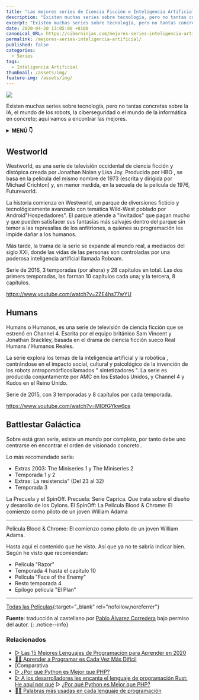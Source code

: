 ```yaml
---
title: "Las mejores series de Ciencia Ficción e Inteligencia Artificial"
description: "Existen muchas series sobre tecnología, pero no tantas concretas sobre la IA, el mundo de los robots, la ciberseguridad o el mundo de la informática en concreto; aquí vamos a encontrar las mejores."
excerpt: "Existen muchas series sobre tecnología, pero no tantas concretas sobre la IA, el mundo de los robots, la ciberseguridad o el mundo de la informática en concreto; aquí vamos a encontrar las mejores."
date: 2020-04-20 13:05:00 +0100
canonical_URL: https://ciberninjas.com/mejores-series-inteligencia-artificial/
permalink: /mejores-series-inteligencia-artificial/
published: false
categories:
  - Series
tags:
  - Inteligencia Artificial
thumbnail: /assets/img/
feature-img: /assets/img/
---
```


![]("")

Existen muchas series sobre tecnología, pero no tantas concretas sobre la IA, el mundo de los robots, la ciberseguridad o el mundo de la informática en concreto; aquí vamos a encontrar las mejores.

<details>
<summary><strong>MENÚ 👇</strong><span><a name="menu"></a></span></summary>
<nav class="menu">
  <ol>
    <li><a href="/mejores-sistemas-operativos-para-hackear/"></a></li>
    <li><a href="/mejores-sistemas-operativos-para-hackear/"></a></li>
  </ol>
</nav>
</details>

## **Westworld**

Westworld, es una serie de televisión occidental de ciencia ficción y distópica creada por Jonathan Nolan y Lisa Joy. Producida por HBO , se basa en la película del mismo nombre de 1973 (escrita y dirigida por Michael Crichton) y, en menor medida, en la secuela de la película de 1976, Futureworld.

La historia comienza en Westworld, un parque de diversiones ficticio y tecnológicamente avanzado con temática Wild-West poblado por Android"Hospedadores". El parque atiende a "invitados" que pagan mucho y que pueden satisfacer sus fantasías más salvajes dentro del parque sin temor a las represalias de los anfitriones, a quienes su programación les impide dañar a los humanos.

Más tarde, la trama de la serie se expande al mundo real, a mediados del siglo XXI, donde las vidas de las personas son controladas por una poderosa inteligencia artificial llamada Roboam.

Serie de 2016, 3 temporadas (por ahora) y 28 capítulos en total. Las dos primers temporadas, las forman 10 capítulos cada una; y la tercera, 8 capítulos.

https://www.youtube.com/watch?v=2ZE4hs77wYU

## **Humans**

Humans o Humanos, es una serie de televisión de ciencia ficción que se estrenó en Channel 4. Escrita por el equipo británico Sam Vincent y Jonathan Brackley, basada en el drama de ciencia ficción sueco Real Humans / Humanos Reales.

La serie explora los temas de la inteligencia artificial y la robótica , centrándose en el impacto social, cultural y psicológico de la invención de los robots antropomórficosllamados " sintetizadores ". La serie es producida conjuntamente por AMC en los Estados Unidos, y Channel 4 y Kudos en el Reino Unido.

Serie de 2015, con 3 temporadas y 8 capítulos por cada temporada.

https://www.youtube.com/watch?v=MIDfGYkw6ps

## **Battlestar Galáctica**

Sobre está gran serie, existe un mundo por completo, por tanto debe uno centrarse en encontrar el orden de visionado concreto..

Lo más recomendado sería: 
- Extras 2003: The Miniseries 1 y The Miniseries 2
- Temporada 1 y 2
- Extras: La resistencia" (Del 23 al 32)
- Temporada 3

La Precuela y el SpinOff. Precuela: Serie Caprica. Que trata sobre el diseño y desarollo de los Cylons. El SpinOff: La Película Blood & Chrome: El comienzo como piloto de un joven William Adama

---------------------
Película Blood & Chrome: El comienzo como piloto de un joven William Adama.

Hasta aquí el contenido que he visto. Así que ya no te sabría indicar bien. Según he visto que recomiendan:

- Película "Razor"
- Temporada 4 hasta el capitulo 10
- Película "Face of the Enemy"
- Resto temporada 4
- Epílogo película "El Plan"
--------------------------

[Todas las Películas](https://www.megadede.com/search/Battlestar%20Galactica){:target="_blank" rel="nofollow,noreferrer"}

<!-- 10 series populares sobre inteligencia artificial: https://www.analyticsvidhya.com/blog/2016/01/10-popular-tv-shows-data-science-artificial-intelligence/ -->
<!-- 20 mejores serie de netflix de 2019 https://www.youtube.com/watch?v=9HGN2LsCwj0 -->
<!-- Similares a MR Robot https://www.espinof.com/series-de-ficcion/mr-robot-5-titulos-para-mitigar-la-espera-entre-episodios -->

**Fuente**\: [](http://allendowney.blogspot.com.es/2018/02/learning-to-program-is-getting-harder.html "Aprender a Programar es Cada Vez Más Difícil por Allen Downey") traducci&oacute;n al castellano por [Pablo &Aacute;lvarez Corredera](https://kutt.it/ciberninjast) bajo permiso del autor.
{: .notice--info}

### Relacionados

* [▷ Las 15 Mejores Lenguajes de Programación para Aprender en 2020](/programar/)
* [👩‍💻 Aprender a Programar es Cada Vez Más Difícil](/aprender-a-programar-es-cada-vez-más-difícil/ "👩‍💻 Aprender a Programar es Cada Vez Más Difícil")
* [Comparativa
* [▷ ¿Por qué Python es Mejor que PHP?](desarrolladores-lenguaje-rust/ "👩‍💻 Aprender a Programar es Cada Vez Más Difícil")
* [▷ A los desarrolladores les encanta el lenguaje de programación Rust: He aquí por qué](/porque-python-es-mejor-que-php/ "👩‍💻 Aprender a Programar es Cada Vez Más Difícil")
▷ [¿Por qué Python es Mejor que PHP?](/porque-python-es-mejor-que-php/ "👩‍💻 Aprender a Programar es Cada Vez Más Difícil")
* [👨‍🎨 Palabras más usadas en cada lenguaje de programación](/palabras-lenguajes-programacion/ "👨‍🎨 Palabras más usadas en cada lenguaje de programación")
